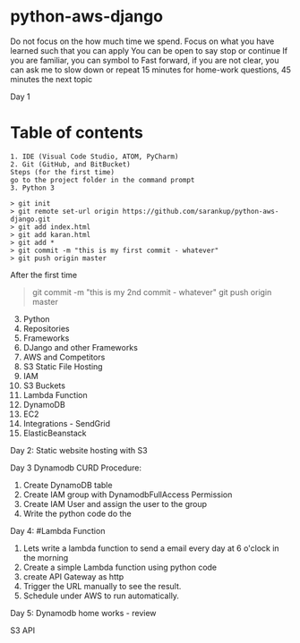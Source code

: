 
# python-aws-django

Do not focus on the how much time we spend. Focus on what you have learned such that you can apply
You can be open to say stop or continue
If you are familiar, you can symbol to Fast forward, if you are not clear, you can ask me to slow down or repeat
15 minutes for home-work questions, 45 minutes the next topic

Day 1
# Table of contents

```
1. IDE (Visual Code Studio, ATOM, PyCharm)
2. Git (GitHub, and BitBucket)
Steps (for the first time)
go to the project folder in the command prompt
3. Python 3
```


```
> git init
> git remote set-url origin https://github.com/sarankup/python-aws-django.git
> git add index.html
> git add karan.html
> git add *
> git commit -m "this is my first commit - whatever"
> git push origin master
```

After the first time
> git commit -m "this is my 2nd commit - whatever"
> git push origin master


3. Python
4. Repositories
4. Frameworks
4. DJango and other Frameworks
5. AWS and Competitors
6. S3 Static File Hosting
3. IAM
2. S3 Buckets
3. Lambda Function
4. DynamoDB
5. EC2
7. Integrations - SendGrid
6. ElasticBeanstack

Day 2:
Static website hosting with S3

Day 3
Dynamodb CURD Procedure:
1. Create DynamoDB table
2. Create IAM group with DynamodbFullAccess Permission
3. Create IAM User and assign the user to the group
4. Write the python code do the 

Day 4:
#Lambda Function
1. Lets write a lambda function to send a email every day at 6 o'clock in the morning
2. Create a simple Lambda function using python code
3. create API Gateway as http
4. Trigger the URL manually to see the result.
5. Schedule under AWS to run automatically.

Day 5:
Dynamodb home works - review

S3 API
